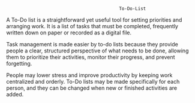                                              To-Do-List

A To-Do list is a straightforward yet useful tool for setting priorities and arranging work. It is a list of tasks that must be completed, frequently written down on paper or recorded as a digital file.

Task management is made easier by to-do lists because they provide people a clear, structured perspective of what needs to be done, allowing them to prioritize their activities, monitor their progress, and prevent forgetting.

People may lower stress and improve productivity by keeping work centralized and orderly. To-Do lists may be made specifically for each person, and they can be changed when new or finished activities are added.
